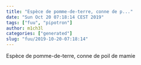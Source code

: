 ```yaml
---
title: "Espèce de pomme-de-terre, conne de p..."
date: "Sun Oct 20 07:18:14 CEST 2019"
tags: ["fuu", "pipotron"]
author: m1ch3l
categories: ["generated"]
slug: "fuu/2019-10-20-07:18:14"
---
```


Espèce de pomme-de-terre, conne de poil de mamie
